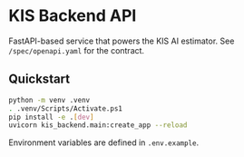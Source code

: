 # KIS Backend API

FastAPI-based service that powers the KIS AI estimator. See `/spec/openapi.yaml` for the contract.

## Quickstart

```bash
python -m venv .venv
. .venv/Scripts/Activate.ps1
pip install -e .[dev]
uvicorn kis_backend.main:create_app --reload
```

Environment variables are defined in `.env.example`.